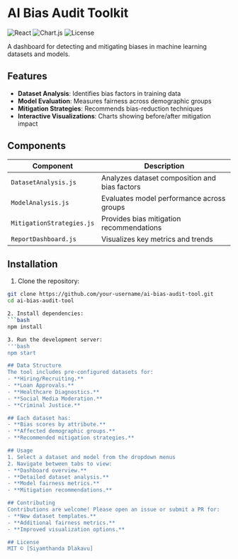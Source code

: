 # AI Bias Audit Toolkit

![React](https://img.shields.io/badge/React-18.2.0-blue)
![Chart.js](https://img.shields.io/badge/Chart.js-3.9.1-green)
![License](https://img.shields.io/badge/license-MIT-brightgreen)

A dashboard for detecting and mitigating biases in machine learning datasets and models.

## Features

- **Dataset Analysis**: Identifies bias factors in training data
- **Model Evaluation**: Measures fairness across demographic groups
- **Mitigation Strategies**: Recommends bias-reduction techniques
- **Interactive Visualizations**: Charts showing before/after mitigation impact

## Components

| Component | Description |
|-----------|-------------|
| `DatasetAnalysis.js` | Analyzes dataset composition and bias factors |
| `ModelAnalysis.js` | Evaluates model performance across groups |
| `MitigationStrategies.js` | Provides bias mitigation recommendations |
| `ReportDashboard.js` | Visualizes key metrics and trends |

## Installation

1. Clone the repository:
```bash
git clone https://github.com/your-username/ai-bias-audit-tool.git
cd ai-bias-audit-tool

2. Install dependencies:
```bash
npm install

3. Run the development server:
'''bash
npm start

## Data Structure
The tool includes pre-configured datasets for:
- **Hiring/Recruiting.**
- **Loan Approvals.**
- **Healthcare Diagnostics.**
- **Social Media Moderation.**
- **Criminal Justice.**

## Each dataset has:
- **Bias scores by attribute.**
- **Affected demographic groups.**
- **Recommended mitigation strategies.**

## Usage
1. Select a dataset and model from the dropdown menus
2. Navigate between tabs to view:
- **Dashboard overview.**
- **Detailed dataset analysis.**
- **Model fairness metrics.**
- **Mitigation recommendations.**

## Contributing
Contributions are welcome! Please open an issue or submit a PR for:
- **New dataset templates.**
- **Additional fairness metrics.**
- **Improved visualization options.**

## License
MIT © [Siyamthanda Dlakavu]
